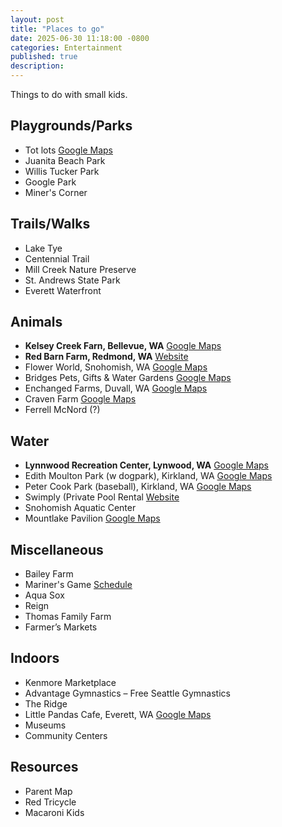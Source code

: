 ```yaml
---
layout: post
title: "Places to go"
date: 2025-06-30 11:18:00 -0800
categories: Entertainment 
published: true
description:
---
```


Things to do with small kids.

## Playgrounds/Parks
- Tot lots [Google Maps](https://www.google.com/maps/place/Tot+Lot+Park/@47.6818535,-122.2074607,3a,75y,90t/data=!3m8!1e2!3m6!1sCIHM0ogKEICAgICyk8OOxgE!2e10!3e12!6shttps:%2F%2Flh3.googleusercontent.com%2Fgps-cs-s%2FAC9h4nqjAmSiC9KnzxMl-pDgntRYi2G1seEFUo9st2FRa5T2Z9gniO4a_hEhNyHCBcSG47AenMS26ZCwemLNNjqHyqHy4L7939CDM_ZBUbIYD3oQcZ8oxkbPIVNO4u1EFgqnxuLVn5lo5Q%3Dw203-h114-k-no!7i4032!8i2268!4m11!1m2!2m1!1sTot+lots!3m7!1s0x549012ef42950fef:0x5b9f1a68d2fad412!8m2!3d47.6818535!4d-122.2074607!10e5!15sCghUb3QgbG90c1oKIgh0b3QgbG90c5IBBHBhcmuqAT8QASoMIgh0b3QgbG90cygAMh8QASIbCeSkU8kHKrXl2vFLvwzi5TwZSxiXqJdzHypDMgwQAiIIdG90IGxvdHPgAQA!16s%2Fg%2F11b6cq2v3g?entry=ttu&g_ep=EgoyMDI1MDYyNi4wIKXMDSoASAFQAw%3D%3D)
- Juanita Beach Park  
- Willis Tucker Park  
- Google Park  
- Miner's Corner  

## Trails/Walks
- Lake Tye  
- Centennial Trail  
- Mill Creek Nature Preserve  
- St. Andrews State Park  
- Everett Waterfront  

## Animals
- **Kelsey Creek Farn, Bellevue, WA** [Google Maps](https://www.google.com/maps/place/Kelsey+Creek+Farm/@47.6038072,-122.1638997,3a,75y,90t/data=!3m8!1e2!3m6!1sCIHM0ogKEICAgIC-iZDBGA!2e10!3e12!6shttps:%2F%2Flh3.googleusercontent.com%2Fgps-cs-s%2FAC9h4nrUpeqILbQxuBwHh1iBZVCMDUVqEb8YsqzD_5cr8kDlYksqvEjjnHZed7QyjQc6n8_mjz1k1qG8_JFy_nQ-di-KfbM3FLVp5X0Jgvt7JhJYegnXhdjjapn61XvsfnLQzwZo-Vk%3Dw114-h86-k-no!7i8064!8i6048!4m7!3m6!1s0x54906c4222dadfc5:0xf7cdb0d956d7add2!8m2!3d47.6038072!4d-122.1638997!10e5!16s%2Fg%2F1tcvz3l5?entry=ttu&g_ep=EgoyMDI1MDYyNi4wIKXMDSoASAFQAw%3D%3D)
- **Red Barn Farm, Redmond, WA** [Website](https://redbarnfarm.com/)
- Flower World, Snohomish, WA [Google Maps](https://www.google.com/maps/place/Flower+World/@47.8179033,-122.1072926,3a,104y,90t/data=!3m8!1e2!3m6!1sAF1QipNXqwwrjHksYqlCkWnwxR-qlRCYGbXvod-Bvv3f!2e10!3e12!6shttps:%2F%2Flh3.googleusercontent.com%2Fp%2FAF1QipNXqwwrjHksYqlCkWnwxR-qlRCYGbXvod-Bvv3f%3Dw152-h86-k-no!7i720!8i405!4m7!3m6!1s0x549008fdebd0e43f:0xc830c8d7f57cf5c0!8m2!3d47.8175006!4d-122.1073211!10e5!16s%2Fg%2F1tpf6v1t?entry=ttu&g_ep=EgoyMDI1MDYyNi4wIKXMDSoASAFQAw%3D%3D)
- Bridges Pets, Gifts & Water Gardens [Google Maps](https://www.google.com/maps/place/Bridges+Pets,+Gifts+%26+Water+Gardens/@47.9452832,-122.1096444,3a,75y,90t/data=!3m8!1e2!3m6!1sCIHM0ogKEICAgICmq4q4YA!2e10!3e12!6shttps:%2F%2Flh3.googleusercontent.com%2Fgps-cs-s%2FAC9h4nr2W49TTN_QOQVXMa0Dbasllorasx6ZeK9Vv_57u4F-4uhn5CxLJ-PoGZoD3A8q7TvCR5oHlIFC2v9Rm8WSOud5zXShNmMSIAGebkx8_M6PUcXjqEd2JvjjMdmknu6GslNFK34R%3Dw114-h86-k-no!7i4000!8i3000!4m7!3m6!1s0x549aa980ee097b41:0x74f4a1039c20af30!8m2!3d47.9452832!4d-122.1096444!10e5!16s%2Fg%2F1v1tmt4l?entry=ttu&g_ep=EgoyMDI1MDYyNi4wIKXMDSoASAFQAw%3D%3D)
- Enchanged Farms, Duvall, WA  [Google Maps](https://www.google.com/maps/place/Enchanted+Farms+-+Must+Purchase+Tickets+Online+(No+Walk-Ins)/@47.7221418,-122.3340213,10.84z/data=!4m10!1m2!2m1!1salpaca+farm!3m6!1s0x549075a33de632d5:0x290c9d8aafbdbf0f!8m2!3d47.7130856!4d-121.9148386!15sCgthbHBhY2EgZmFybVoNIgthbHBhY2EgZmFybZIBBGZhcm2aASNDaFpEU1VoTk1HOW5TMFZKUTBGblNVTTVkalJZTVdObkVBRaoBRRABKg8iC2FscGFjYSBmYXJtKAAyHxABIhuk2ZFwbYdQOobBt3_OYQxTZAjLEzuhm6eSl2wyDxACIgthbHBhY2EgZmFybeABAPoBBAgAEEY!16s%2Fg%2F11r9q4t7m6?entry=ttu&g_ep=EgoyMDI1MDYyNi4wIKXMDSoASAFQAw%3D%3D)
- Craven Farm [Google Maps](https://www.google.com/maps/place/Craven+Farm/@47.8716125,-122.0777015,17z/data=!3m1!4b1!4m6!3m5!1s0x549aa806e20c7b4d:0x1c51c954ea3f5599!8m2!3d47.8716125!4d-122.0751266!16s%2Fg%2F1vpfj832?entry=ttu&g_ep=EgoyMDI1MDYyNi4wIKXMDSoASAFQAw%3D%3D)
- Ferrell McNord (?)  

## Water
- **Lynnwood Recreation Center, Lynwood, WA** [Google Maps](https://www.google.com/maps/place/Lynnwood+Recreation+Center/@47.826811,-122.293031,3a,75y,90t/data=!3m8!1e2!3m6!1sCIHM0ogKEICAgIDE6OCVIA!2e10!3e12!6shttps:%2F%2Flh3.googleusercontent.com%2Fgps-cs-s%2FAC9h4nrFVd0FPYhFVjMb5zZy2_-XkK9NLhZU31f-0ILiy9dcgaB1AOTl8BTXrw798cuebyOKQDmTnrEfbW-qU15w2zpZvn_4auIir5Uacxnhi1gcLgsuB7A5aOioL5pPS-wqnAtaEH8y%3Dw114-h86-k-no!7i4032!8i3024!4m11!1m2!2m1!1sLynnwood+Pool+!3m7!1s0x54900514541e1587:0x95890841564ce4ec!8m2!3d47.826811!4d-122.293031!10e5!15sCg1MeW5ud29vZCBQb29sWg8iDWx5bm53b29kIHBvb2ySARFyZWNyZWF0aW9uX2NlbnRlcpoBI0NoWkRTVWhOTUc5blMwVkpRMEZuU1VOd0xXRnlOMHgzRUFFqgFKCggvbS8wYl9ycxABKggiBHBvb2woADIfEAEiG2qLZnf5xvGMfFUJYePOb4amOW2JhsGFnAoEPTIREAIiDWx5bm53b29kIHBvb2zgAQD6AQQIJhBB!16s%2Fg%2F1tj4grds?entry=ttu&g_ep=EgoyMDI1MDYyNi4wIKXMDSoASAFQAw%3D%3D)   
- Edith Moulton Park (w dogpark), Kirkland, WA [Google Maps](https://www.google.com/maps/place/Edith+Moulton+Park/@47.7234841,-122.1970808,17z/data=!4m15!1m8!3m7!1s0x54900df344de99fb:0x4481b781a2b2ad22!2sEdith+Moulton+Park!8m2!3d47.7233517!4d-122.1967243!10e5!16s%2Fg%2F1tdvjwlv!3m5!1s0x54900df344de99fb:0x4481b781a2b2ad22!8m2!3d47.7233517!4d-122.1967243!16s%2Fg%2F1tdvjwlv?entry=ttu&g_ep=EgoyMDI1MDYyNi4wIKXMDSoASAFQAw%3D%3D)
- Peter Cook Park (baseball), Kirkland, WA [Google Maps](https://www.google.com/maps/place/Peter+Kirk+Park/@47.6769829,-122.204951,17z/data=!3m1!4b1!4m6!3m5!1s0x549012e8049127a5:0x5c555f1e6d1a0806!8m2!3d47.6769829!4d-122.2023761!16s%2Fg%2F1v46_13m?entry=ttu&g_ep=EgoyMDI1MDYyNi4wIKXMDSoASAFQAw%3D%3D)  
- Swimply (Private Pool Rental [Website](https://swimply.com/)  
- Snohomish Aquatic Center  
- Mountlake Pavilion  [Google Maps](https://www.google.com/maps/place/Mountlake+Terrace+Recreation+Pavilion/@47.7929252,-122.3052936,3a,75y,90t/data=!3m8!1e2!3m6!1sAF1QipMG6RBwXezrKY6xdRX9uVDIaS00zu5g6ZGQdvVJ!2e10!3e12!6shttps:%2F%2Flh3.googleusercontent.com%2Fp%2FAF1QipMG6RBwXezrKY6xdRX9uVDIaS00zu5g6ZGQdvVJ%3Dw129-h86-k-no!7i1728!8i1152!4m7!3m6!1s0x549010042e2bf245:0x955ff6fecc8971b7!8m2!3d47.7925322!4d-122.3052979!10e5!16s%2Fg%2F1v44dnzq?entry=ttu&g_ep=EgoyMDI1MDYyNi4wIKXMDSoASAFQAw%3D%3D)

## Miscellaneous
- Bailey Farm  
- Mariner's Game [Schedule](https://everout.com/seattle/events/seattle-mariners-2025-home-games/e182443/)
- Aqua Sox  
- Reign  
- Thomas Family Farm  
- Farmer’s Markets  

## Indoors
- Kenmore Marketplace  
- Advantage Gymnastics – Free Seattle Gymnastics  
- The Ridge  
- Little Pandas Cafe, Everett, WA [Google Maps](https://www.google.com/maps/place/Little+Pandas+Play+Cafe/@47.9057414,-122.2367929,3a,75y,90t/data=!3m8!1e2!3m6!1sAF1QipOT9wPcxZcUKpNHfmDEmVd6VcxdFCdlO_cHfYx4!2e10!3e12!6shttps:%2F%2Flh3.googleusercontent.com%2Fp%2FAF1QipOT9wPcxZcUKpNHfmDEmVd6VcxdFCdlO_cHfYx4%3Dw107-h86-k-no!7i4472!8i3577!4m7!3m6!1s0x54900718455fdf2f:0xf8316de9fd882c80!8m2!3d47.9057447!4d-122.2365568!10e5!16s%2Fg%2F11vx6ff82w?entry=ttu&g_ep=EgoyMDI1MDYyNi4wIKXMDSoASAFQAw%3D%3D) 
- Museums  
- Community Centers  

## Resources
- Parent Map  
- Red Tricycle  
- Macaroni Kids  

